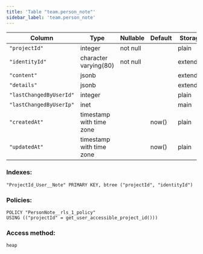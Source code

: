 ```yaml
---
title: 'Table "team.person_note"'
sidebar_label: 'team.person_note'
---
```

Column        |           Type           | Nullable | Default | Storage  | Description 
---------------------|--------------------------|----------|---------|----------|-------------
`"projectId"`           | integer                  | not null |         | plain    | 
`"identityId"`          | character varying(80)    | not null |         | extended | 
`"content"`             | jsonb                    |          |         | extended | 
`"details"`             | jsonb                    |          |         | extended | 
`"lastChangedByUserId"` | integer                  |          |         | plain    | 
`"lastChangedByUserIp"` | inet                     |          |         | main     | 
`"createdAt"`           | timestamp with time zone |          | now()   | plain    | 
`"updatedAt"`           | timestamp with time zone |          | now()   | plain    | 
### Indexes:
```
"ProjectId_User__Note" PRIMARY KEY, btree ("projectId", "identityId")
```
### Policies:
```
POLICY "PersonNote__rls_1_policy"
USING (("projectId" = get_user_accessible_project_id()))
```
### Access method:
```
heap
```